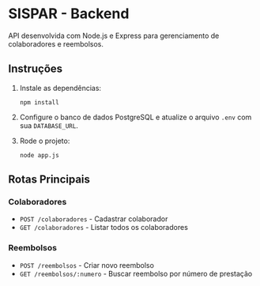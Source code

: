 # SISPAR - Backend

API desenvolvida com Node.js e Express para gerenciamento de colaboradores e reembolsos.

## Instruções

1. Instale as dependências:
   ```
   npm install
   ```

2. Configure o banco de dados PostgreSQL e atualize o arquivo `.env` com sua `DATABASE_URL`.

3. Rode o projeto:
   ```
   node app.js
   ```

## Rotas Principais

### Colaboradores
- `POST /colaboradores` - Cadastrar colaborador
- `GET /colaboradores` - Listar todos os colaboradores

### Reembolsos
- `POST /reembolsos` - Criar novo reembolso
- `GET /reembolsos/:numero` - Buscar reembolso por número de prestação